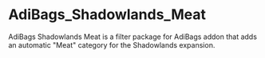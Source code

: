 # AdiBags_Shadowlands_Meat
AdiBags Shadowlands Meat is a filter package for AdiBags addon that adds an automatic "Meat" category for the Shadowlands expansion.
